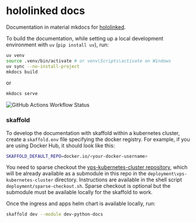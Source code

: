 # hololinked docs

Documentation in material mkdocs for [hololinked](https://github.com/hololinked-dev/hololinked).

To build the documentation, while setting up a local development environment with `uv` (`pip install uv`), run:

```bash
uv venv
source .venv/bin/activate # or venv\Scripts\activate on Windows
uv sync --no-install-project
mkdocs build
```
or 
```bash	
mkdocs serve
```

![GitHub Actions Workflow Status](https://img.shields.io/github/actions/workflow/status/hololinked-dev/docs/ci.yaml?label=Build%20And%20Publish%20Website)

### skaffold

To develop the documentation with skaffold within a kubernetes cluster, create a `skaffold.env` file specifying the docker registry. For example, if you are using Docker Hub, it should look like this:

```bash
SKAFFOLD_DEFAULT_REPO=docker.io/<your-docker-username>
```

You need to sparse checkout the [vps-kubernetes-cluster repository](https://github.com/hololinked-dev/vps-kubernetes-cluster), which will be already available as a submodule in this repo in the `deployment\vps-kubernetes-cluster` directory. Instructions are available in the shell script `deployment/sparse-checkout.sh`. Sparse checkout is optional but the submodule must be available locally for the skaffold to work.

Once the ingress and apps helm chart is available locally, run:

```bash
skaffold dev --module dev-python-docs
```
